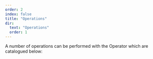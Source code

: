 ```yaml
---
order: 2
index: false
title: "Operations"
dir:
  text: "Operations"
  order: 1
---
```


A number of operations can be performed with the Operator which are catalogued below:

<Catalog/>
